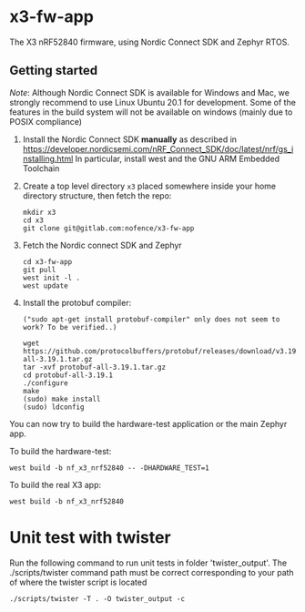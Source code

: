 # x3-fw-app

The X3  nRF52840 firmware, using Nordic Connect SDK and Zephyr RTOS.


## Getting started

*Note*: Although Nordic Connect SDK is available for Windows and Mac, we
strongly recommend to use Linux Ubuntu 20.1 for development. Some of the features in
the build system will not be available on windows (mainly due to POSIX compliance)

1. Install the Nordic Connect SDK **manually** as described in https://developer.nordicsemi.com/nRF_Connect_SDK/doc/latest/nrf/gs_installing.html
   In particular, install west and the GNU ARM Embedded Toolchain

2. Create a top level directory `x3` placed somewhere inside your home directory structure, 
then fetch the repo:
   ```
   mkdir x3
   cd x3
   git clone git@gitlab.com:nofence/x3-fw-app
   ```
3. Fetch the Nordic connect SDK and Zephyr
   ```
   cd x3-fw-app
   git pull
   west init -l .
   west update
   ```

4. Install the protobuf compiler:
   ```
   ("sudo apt-get install protobuf-compiler" only does not seem to work? To be verified..)

   wget https://github.com/protocolbuffers/protobuf/releases/download/v3.19.1/protobuf-all-3.19.1.tar.gz
   tar -xvf protobuf-all-3.19.1.tar.gz
   cd protobuf-all-3.19.1
   ./configure
   make
   (sudo) make install
   (sudo) ldconfig
   ```


You can now try to build the hardware-test application or the main Zephyr app. 

To build the hardware-test:
```
west build -b nf_x3_nrf52840 -- -DHARDWARE_TEST=1
```

To build the real X3 app:
```
west build -b nf_x3_nrf52840
```

# Unit test with twister
Run the following command to run unit tests in folder 'twister_output'. The ./scripts/twister command path must be correct corresponding to your path of where the twister script is located
```
./scripts/twister -T . -O twister_output -c
```

